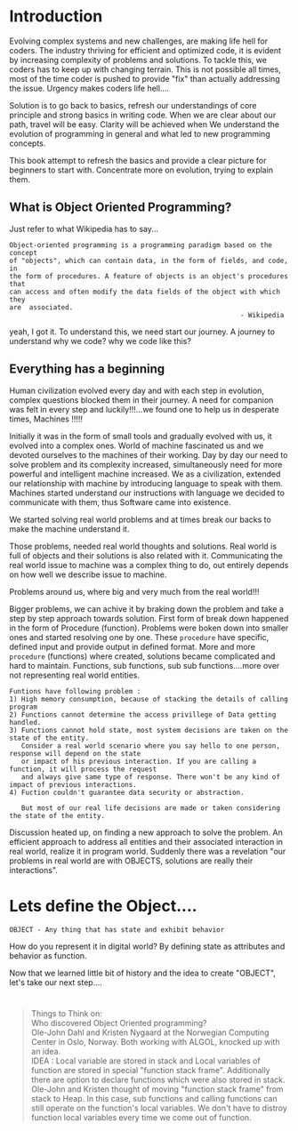 # Introduction

Evolving complex systems and new challenges, are making life hell for coders. The industry thriving for efficient and optimized code, it is evident by increasing complexity of problems and solutions. To tackle this, we coders has to keep up with changing terrain. This is not possible all times, most of the time coder is pushed to provide "fix" than actually addressing the issue. Urgency makes coders life hell....

Solution is to go back to basics, refresh our understandings of core principle and strong basics in writing code. When we are clear about our path, travel will be easy. Clarity will be achieved when We  understand the evolution of programming in general and what led to new programming concepts.

This book attempt to refresh the basics and provide a clear picture for beginners to start with. Concentrate more on evolution, trying to explain them.

## What is Object Oriented Programming?

Just refer to what Wikipedia has to say...

```
Object-oriented programming is a programming paradigm based on the concept
of "objects", which can contain data, in the form of fields, and code, in
the form of procedures. A feature of objects is an object's procedures that
can access and often modify the data fields of the object with which they
are  associated.                                                                             
                                                          - Wikipedia
```
yeah, I got it. To understand this, we need start our journey. 
A journey to understand why we code? why we code like this?

## Everything has a beginning

Human civilization evolved every day and with each step in evolution, complex questions blocked them in their journey. A need for companion was felt in every step and luckily!!!...we found one to help us in desperate times, Machines !!!!!

Initially it was in the form of small tools and gradually evolved with us, it evolved into a complex ones. World of machine fascinated us and we devoted ourselves to the machines of their working. Day by day our need to solve problem and its complexity increased, simultaneously need for more powerful and intelligent machine increased. We as a civilization, extended our relationship with machine by introducing language to speak with them. Machines started understand our instructions with language we decided to communicate with them, thus Software came into existence.

We started solving real world problems and at times break our backs to make the machine understand it.

Those problems, needed real world thoughts and solutions. Real world is full of objects and their solutions is also related with it. Communicating the real world issue to machine was a complex thing to do, out entirely depends on how well we describe issue to machine. 

Problems around us, where big and very much from the real world!!!

Bigger problems, we can achive it by braking down the problem and take a step by step approach towards solution. First form of break down happened in the form of Procedure (function). Problems were boken down into smaller ones and started resolving one by one. These `procedure` have specific, defined input and provide output in defined format. More and more `procedure` (functions) where created, solutions became complicated and hard to maintain. Functions, sub functions, sub sub functions....more over not representing real world entities.

```
Funtions have following problem : 
1) High memory consumption, because of stacking the details of calling program 
2) Functions cannot determine the access privillege of Data getting handled. 
3) Functions cannot hold state, most system decisions are taken on the state of the entity.
   Consider a real world scenario where you say hello to one person, response will depend on the state
   or impact of his previous interaction. If you are calling a function, it will process the request 
   and always give same type of response. There won't be any kind of impact of previous interactions.
4) Fuction couldn't guarantee data security or abstraction.

   But most of our real life decisions are made or taken considering the state of the entity.
```

Discussion heated up, on finding a new approach to solve the problem. An efficient approach to address all entities and their associated interaction in real world, realize it in program world. Suddenly there was a revelation "our problems in real world are with OBJECTS, solutions are really their interactions".

# Lets define the Object....
```
OBJECT - Any thing that has state and exhibit behavior
```

How do you represent it in digital world?
By defining state as attributes and behavior as function.

Now that we learned little bit of history and the idea to create "OBJECT", let's take our next step....

#

> Things to Think on:</br>
> Who discovered Object Oriented programming? </br>
> Ole-John Dahl and Kristen Nygaard at the Norwegian Computing Center in Oslo, Norway. Both working with ALGOL, knocked up with an idea. </br>
> IDEA : Local variable are stored in stack and Local variables of function are stored in special "function stack frame". Additionally there are option to declare functions which were also stored in stack. Ole-John and Kristen thought of moving "function stack frame" from stack to Heap. In this case, sub functions and calling functions can still operate on the function's local variables. We don't have to distroy function local variables every time we come out of function.